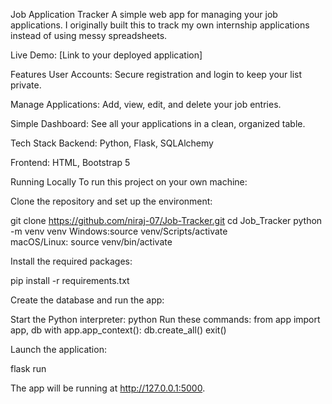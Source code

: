 Job Application Tracker
A simple web app for managing your job applications. I originally built this to track my own internship applications instead of using messy spreadsheets.


Live Demo: [Link to your deployed application]

Features
User Accounts: Secure registration and login to keep your list private.

Manage Applications: Add, view, edit, and delete your job entries.

Simple Dashboard: See all your applications in a clean, organized table.

Tech Stack
Backend: Python, Flask, SQLAlchemy

Frontend: HTML, Bootstrap 5

Running Locally
To run this project on your own machine:

Clone the repository and set up the environment:

git clone https://github.com/niraj-07/Job-Tracker.git
cd Job_Tracker
python -m venv venv
Windows:source venv/Scripts/activate  
macOS/Linux: source venv/bin/activate

Install the required packages:

pip install -r requirements.txt

Create the database and run the app:

Start the Python interpreter:
python
Run these commands:
from app import app, db
with app.app_context():
    db.create_all()
exit()

Launch the application:

flask run

The app will be running at http://127.0.0.1:5000.
